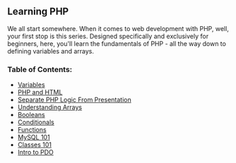 ## Learning PHP

We all start somewhere. When it comes to web development with PHP, well, your first stop is this series.
Designed specifically and exclusively for beginners,
here, you'll learn the fundamentals of PHP - all the way down to defining variables and arrays.

### Table of Contents:

* [Variables](https://github.com/iamshaikrasool/learning-php/blob/master/docs/basics/variables.md)
* [PHP and HTML](https://github.com/iamshaikrasool/learning-php/blob/master/docs/basics/php-and-html.md)
* [Separate PHP Logic From Presentation](https://github.com/iamshaikrasool/learning-php/blob/master/docs/basics/php-logic.md)
* [Understanding Arrays](https://github.com/iamshaikrasool/learning-php/blob/master/docs/basics/arrays.md)
* [Booleans](https://github.com/iamshaikrasool/learning-php/blob/master/docs/basics/booleans.md)
* [Conditionals](https://github.com/iamshaikrasool/learning-php/blob/master/docs/basics/conditionals.md)
* [Functions](https://github.com/iamshaikrasool/learning-php/blob/master/docs/basics/functions.md)
* [MySQL 101](https://github.com/iamshaikrasool/learning-php/blob/master/docs/basics/mysql-101.md)
* [Classes 101](https://github.com/iamshaikrasool/learning-php/blob/master/docs/basics/classes-101.md)
* [Intro to PDO](https://github.com/iamshaikrasool/learning-php/blob/master/docs/basics/intro-to-pdo.md)
